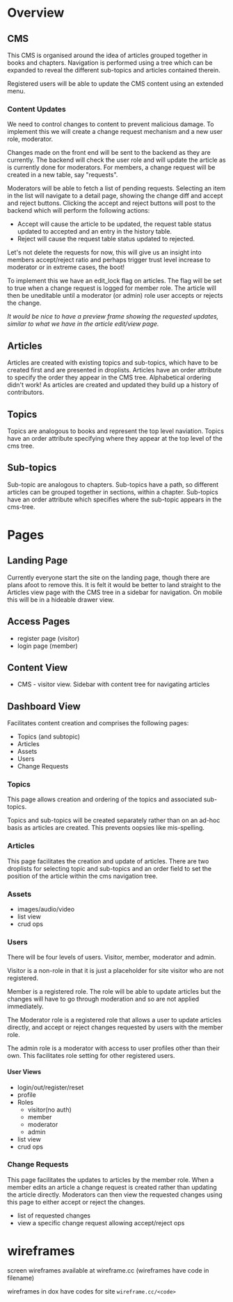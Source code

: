 # Overview

## CMS

This CMS is organised around the idea of articles grouped together in books and chapters. Navigation is performed using a tree which can be expanded to reveal the different sub-topics and articles contained therein.

Registered users will be able to update the CMS content using an extended menu.

### Content Updates

We need to control changes to content to prevent malicious damage. To implement this we will create a change request mechanism and a new user role, moderator.

Changes made on the front end will be sent to the backend as they are currently. The backend will check the user role and will update the article as is currently done for moderators. For members, a change request will be created in a new table, say "requests".

Moderators will be able to fetch a list of pending requests. Selecting an item in the list will navigate to a detail page, showing the change diff and accept and reject buttons. Clicking the accept and reject buttons will post to the backend which will perform the following actions:

* Accept will cause the article to be updated, the request table status updated to accepted and an entry in the history table.
* Reject will cause the request table status updated to rejected.

Let's not delete the requests for now, this will give us an insight into members accept/reject ratio and perhaps trigger trust level increase to moderator or in extreme cases, the boot!

To implement this we have an edit_lock flag on articles. The flag will be set to true when a change request is logged for member role. The article will then be uneditable until a moderator (or admin) role user accepts or rejects the change.

*It would be nice to have a preview frame showing the requested updates, similar to what we have in the article edit/view page.*


## Articles

Articles are created with existing topics and sub-topics, which have to be created first and are presented in droplists. Articles have an order attribute to specify the order they appear in the CMS tree. Alphabetical ordering didn't work! As articles are created and updated they build up a history of contributors.

## Topics

Topics are analogous to books and represent the top level naviation. Topics have an order attribute specifying where they appear at the top level of the cms tree.

## Sub-topics

Sub-topic are analogous to chapters. Sub-topics have a path, so different articles can be grouped together in sections, within a chapter. Sub-topics have an order attribute which specifies where the sub-topic appears in the cms-tree.


# Pages

## Landing Page

 Currently everyone start the site on the landing page, though there are plans afoot to remove this. It is felt it would be better to land straight to the Articles view page with the CMS tree in a sidebar for navigation. On mobile this will be in a hideable drawer view.

## Access Pages

  * register page (visitor)
  * login page (member)


## Content View

  * CMS - visitor view. Sidebar with content tree for navigating articles

## Dashboard View

  Facilitates content creation and comprises the following pages:

  * Topics (and subtopic)
  * Articles
  * Assets
  * Users
  * Change Requests

### Topics

This page allows creation and ordering of the topics and associated sub-topics.

Topics and sub-topics will be created separately rather than on an ad-hoc basis as articles are created. This prevents oopsies like mis-spelling.

### Articles

This page facilitates the creation and update of articles. There are two droplists for selecting topic and sub-topics and an order field to set the position of the article within the cms navigation tree.

### Assets

  * images/audio/video
  * list view
  * crud ops

### Users

There will be four levels of users. Visitor, member, moderator and admin.

Visitor is a non-role in that it is just a placeholder for site visitor who are not registered.

Member is a registered role. The role will be able to update articles but the changes will have to go through moderation and so are not applied immediately.

The Moderator role is a registered role that allows a user to update articles directly, and accept or reject changes requested by users with the member role.

The admin role is a moderator with access to user profiles other than their own. This facilitates role setting for other registered users.

#### User Views

  * login/out/register/reset
  * profile
  * Roles
    * visitor(no auth)
    * member
    * moderator
    * admin
  * list view
  * crud ops

### Change Requests

This page facilitates the updates to articles by the member role. When a member edits an article a change request is created rather than updating the article directly. Moderators can then view the requested changes using this page to either accept or reject the changes.

  * list of requested changes
  * view a specific change request allowing accept/reject ops

# wireframes

screen wireframes available at wireframe.cc (wireframes have code in filename)

wireframes in dox have codes for site `wireframe.cc/<code>`

